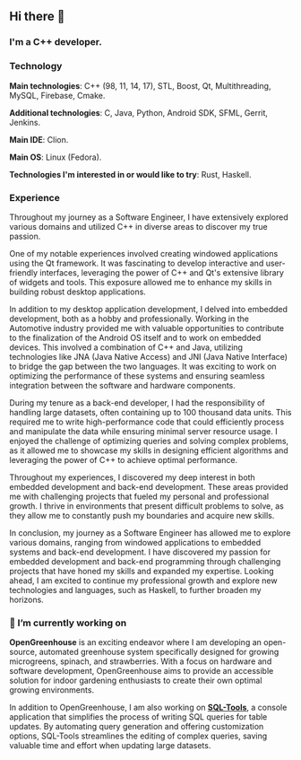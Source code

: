 ## Hi there 👋

### I'm a C++ developer.

### Technology

**Main technologies**: C++ (98, 11, 14, 17), STL, Boost, Qt, Multithreading, MySQL, Firebase, Cmake.

**Additional technologies**: C, Java, Python, Android SDK, SFML, Gerrit, Jenkins.

**Main IDE**: Clion.

**Main OS**: Linux (Fedora).

**Technologies I'm interested in or would like to try**: Rust, Haskell.



### Experience

Throughout my journey as a Software Engineer, I have extensively explored various domains and utilized C++ in diverse areas to discover my true passion.

One of my notable experiences involved creating windowed applications using the Qt framework. It was fascinating to develop interactive and user-friendly interfaces, leveraging the power of C++ and Qt's extensive library of widgets and tools. This exposure allowed me to enhance my skills in building robust desktop applications.

In addition to my desktop application development, I delved into embedded development, both as a hobby and professionally. Working in the Automotive industry provided me with valuable opportunities to contribute to the finalization of the Android OS itself and to work on embedded devices. This involved a combination of C++ and Java, utilizing technologies like JNA (Java Native Access) and JNI (Java Native Interface) to bridge the gap between the two languages. It was exciting to work on optimizing the performance of these systems and ensuring seamless integration between the software and hardware components.

During my tenure as a back-end developer, I had the responsibility of handling large datasets, often containing up to 100 thousand data units. This required me to write high-performance code that could efficiently process and manipulate the data while ensuring minimal server resource usage. I enjoyed the challenge of optimizing queries and solving complex problems, as it allowed me to showcase my skills in designing efficient algorithms and leveraging the power of C++ to achieve optimal performance.

Throughout my experiences, I discovered my deep interest in both embedded development and back-end development. These areas provided me with challenging projects that fueled my personal and professional growth. I thrive in environments that present difficult problems to solve, as they allow me to constantly push my boundaries and acquire new skills.

In conclusion, my journey as a Software Engineer has allowed me to explore various domains, ranging from windowed applications to embedded systems and back-end development. I have discovered my passion for embedded development and back-end programming through challenging projects that have honed my skills and expanded my expertise. Looking ahead, I am excited to continue my professional growth and explore new technologies and languages, such as Haskell, to further broaden my horizons.

### 🔭 I’m currently working on

**OpenGreenhouse** is an exciting endeavor where I am developing an open-source, automated greenhouse system specifically designed for growing microgreens, spinach, and strawberries. With a focus on hardware and software development, OpenGreenhouse aims to provide an accessible solution for indoor gardening enthusiasts to create their own optimal growing environments.

In addition to OpenGreenhouse, I am also working on [**SQL-Tools**](https://github.com/cyb3rmavka/SQL-tools), a console application that simplifies the process of writing SQL queries for table updates. By automating query generation and offering customization options, SQL-Tools streamlines the editing of complex queries, saving valuable time and effort when updating large datasets.





